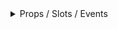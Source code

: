 <details class="my-2 mb-4">
<summary>Props / Slots / Events </summary>
<div class="px-4">
<br/>

## Props

| Prop name        | Description | Type                 | Values | Default |
| ---------------- | ----------- | -------------------- | ------ | ------- |
| customisedFields |             | ForgeTableFieldArray | -      |         |
| items            |             | () => any[]          | -      |         |
| name             |             | string               | -      |         |

          ---

<hr/>

</div>
</details>
